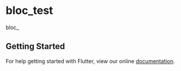 # bloc_test

bloc_

## Getting Started

For help getting started with Flutter, view our online
[documentation](https://flutter.io/).
